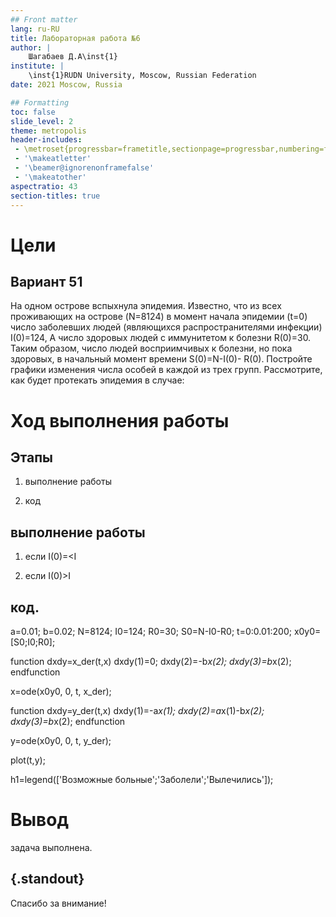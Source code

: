 ```yaml
---
## Front matter
lang: ru-RU
title: Лабораторная работа №6
author: |
	Шагабаев Д.А\inst{1}
institute: |
	\inst{1}RUDN University, Moscow, Russian Federation
date: 2021 Moscow, Russia

## Formatting
toc: false
slide_level: 2
theme: metropolis
header-includes: 
 - \metroset{progressbar=frametitle,sectionpage=progressbar,numbering=fraction}
 - '\makeatletter'
 - '\beamer@ignorenonframefalse'
 - '\makeatother'
aspectratio: 43
section-titles: true
---
```


# Цели 

## Вариант 51

На одном острове вспыхнула эпидемия. Известно, что из всех проживающих на острове (N=8124) в момент начала эпидемии (t=0) число заболевших людей (являющихся распространителями инфекции) I(0)=124, А число здоровых людей с иммунитетом к болезни R(0)=30. Таким образом, число людей восприимчивых к болезни, но пока здоровых, в начальный момент времени S(0)=N-I(0)- R(0). Постройте графики изменения числа особей в каждой из трех групп. Рассмотрите, как будет протекать эпидемия в случае: 

# Ход выполнения работы

## Этапы 

1. выполнение работы

2. код


## выполнение работы

1. если I(0)=<I

2. если I(0)>I

## код.

a=0.01; 
 b=0.02; 
 N=8124; 
 I0=124; 
 R0=30; 
 S0=N-I0-R0; 
 t=0:0.01:200; 
 x0y0=[S0;I0;R0]; 

 function dxdy=x_der(t,x) 
   dxdy(1)=0; 
   dxdy(2)=-b*x(2); 
   dxdy(3)=b*x(2); 
 endfunction 

 x=ode(x0y0, 0, t, x_der); 


 function dxdy=y_der(t,x) 
   dxdy(1)=-a*x(1); 
   dxdy(2)=a*x(1)-b*x(2); 
   dxdy(3)=b*x(2); 
 endfunction 

 y=ode(x0y0, 0, t, y_der); 

 plot(t,y); 

 h1=legend(['Возможные больные';'Заболели';'Вылечились']);

# Вывод

задача выполнена.


## {.standout}

Спасибо за внимание!
